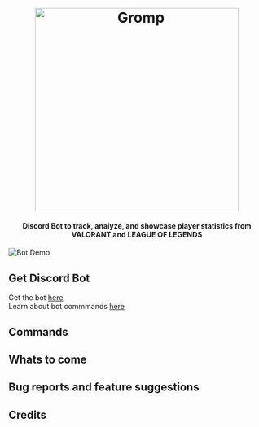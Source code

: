 <h1 align="center">
  <br>
  <a href="http://www.gromp.xyz"><img src="https://github.com/Dhruv-m-Shah/League-of-Legends-Discord-Bot/blob/master/readmeImages/gromp_name.png" alt="Gromp" width="400"></a>

</h1>
<h4 align="center">Discord Bot to track, analyze, and showcase player statistics from VALORANT and LEAGUE OF LEGENDS </h4>

![Bot Demo](https://github.com/Dhruv-m-Shah/League-of-Legends-Discord-Bot/blob/master/readmeImages/2020-06-24-23-55-17_Trim-_online-video-cutter.com_-_1_.gif)

## Get Discord Bot
Get the bot [here](https://discord.com/oauth2/authorize?client_id=704888702585012345&permissions=0&scope=bot) <br>
Learn about bot commmands [here](http://www.gromp.xyz/Documentation/start.html)

## Commands


## Whats to come


## Bug reports and feature suggestions


## Credits



